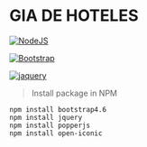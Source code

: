 # GIA DE HOTELES

[![NodeJS](https://img.shields.io/badge/-NODEJS-8AC94C?style=for-the-badge&logo=node.js&logoColor=white&link=https://github.com/hustavoJhon)](https://www./hustavjhon/)

[![Bootstrap](https://img.shields.io/badge/-Bootstrap-7A51B3?style=for-the-badge&logo=bootstrap&logoColor=white&link=https://github.com/hustavoJhon)](https://www/hustavjhon/)

[![jaquery](https://img.shields.io/badge/-jquery-0969AD?style=for-the-badge&logo=jquery&logoColor=white&link=https://github.com/hustavoJhon)](https://www/hustavjhon/)

>Install package in NPM

    npm install bootstrap4.6 
    npm install jquery 
    npm install popperjs
    npm install open-iconic

